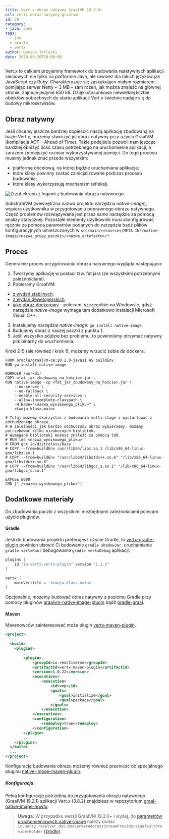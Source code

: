```yaml
---
title: Vert.x obraz natywny GraalVM 19.3.0+
url: vertx-obraz-natywny-graalvm
id: 39
category:
- java: Java
tags:
  - jvm
  - oracle
  - vertx
author: Damian Terlecki
date: 2020-09-20T20:00:00
---
```


Vert.x to całkiem przyjemny framework do budowania reaktywnych aplikacji sieciowych nie tylko na platformie Java, ale również dla takich języków jak JavaScript czy Ruby. Charakteryzuje się zaskakująco małym rozmiarem – pomijając serwer Netty ~ 3 MB – sam rdzeń, jak można znaleźć na głównej stronie, zajmuje jedynie 650 kB. Dzięki stosunkowo niewielkiej liczbie obiektów potrzebnych do startu aplikacji Vert.x świetnie nadaje się do budowy mikroserwisów.

## Obraz natywny

Jeśli chcemy jeszcze bardziej dopieścić naszą aplikację zbudowaną na bazie Vert.x, możemy stworzyć jej obraz natywny przy użyciu GraalVM (kompilacja AOT – Ahead of Time). Takie podejście pozwoli nam jeszcze bardziej obniżyć ilość czasu potrzebnego na uruchomienie aplikacji, a zarazem zmniejszyć rozmiar wykorzystywanej pamięci. Do tego procesu musimy jednak znać przede wszystkim:
- platformę docelową, na której będzie uruchamiana aplikacja;
- które klasy powinny zostać zainicjalizowane podczas procesu budowania;
- które klasy wykorzystują mechanizm refleksji.

<img src="/img/hq/graalvm-native-image.png" alt="Zrzut ekranu z logami z budowania obrazu natywnego" title="Budowanie obrazu natywnego">

SubstrateVM (wewnętrzna nazwa projektu narzędzia *native-image*), wspiera użytkownika w przygotowaniu poprawnego obrazu natywnego. Część problemów rozwiązywana jest przez samo narzędzie za pomocą analizy statycznej. Pozostałe elementy użytkownik musi skonfigurować ręcznie za pomocą parametrów podanych do narzędzia bądź plików konfiguracyjnych umieszczanych w `src/main/resources/META-INF/native-image/<nazwa_grupy_paczki>/<nazwa_artefaktu>/*`.

## Proces

Generalnie proces przygotowania obrazu natywnego wygląda następująco:
1. Tworzymy aplikację w postaci tzw. fat jara (ze wszystkimi potrzebnymi zależnościami).
2. Pobieramy GraalVM:
  - [z wydań stabilnych](https://github.com/graalvm/graalvm-ce-builds/releases);
  - [z wydań deweloperskich](https://github.com/graalvm/graalvm-ce-dev-builds/releases);
  - [jako obraz dockerowy](https://hub.docker.com/r/oracle/graalvm-ce) – polecam, szczególnie na Windowsie, gdyż narzędzie *native-image* wymaga tam dodatkowo instalacji Microsoft Visual C++.
3. Instalujemy narzędzie *native-image*: `gu install native-image`.
4. Budujemy obraz z naszej paczki z punktu 1.
5. Jeśli wszystko pójdzie bez problemu, to powinniśmy otrzymać natywny plik binarny do uruchomienia.

Kroki 2-5 (ale również i krok 1), możemy wrzucić sobie do dockera:

```docker
FROM oracle/graalvm-ce:20.2.0-java11 AS buildEnv
RUN gu install native-image

WORKDIR /workdir
COPY <fat_jar_zbudowany_na_hoście>.jar .
RUN native-image -cp <fat_jar_zbudowany_na_hoście>.jar \
    --no-server \
    --no-fallback \
    --enable-all-security-services \
    --allow-incomplete-classpath \
    -H:Name="<nazwa_wynikowego_pliku>" \
    <twoja.klasa.main>

# Tutaj możemy skorzystać z budowania multi-stage i wystartować z odchudzonego obrazu.
# W zależności jak bardzo odchudzony obraz wybierzemy, możemy potrzebować kilku nieobecnych bibliotek.
# Wymagane biblioteki możesz znaleźć za pomocą ldd.
# RUN ldd <nazwa_wynikowego_pliku>
# FROM gcr.io/distroless/base
# COPY --from=buildEnv /usr/lib64/libz.so.1 /lib/x86_64-linux-gnu/libz.so.1
# COPY --from=buildEnv "/usr/lib64/libstdc++.so.6" "/lib/x86_64-linux-gnu/libstdc++.so.6"
# COPY --from=buildEnv "/usr/lib64/libgcc_s.so.1" "/lib/x86_64-linux-gnu/libgcc_s.so.1"

EXPOSE 8080
CMD ["./<nazwa_wynikowego_pliku>"]
```

## Dodatkowe materiały

Do zbudowania paczki z wszystkimi niezbędnymi zależnościami polecam użycie pluginów.

#### Gradle
Jeśli do budowania projektu preferujesz użycie Gradle, to [vertx-gradle-plugin](https://github.com/jponge/vertx-gradle-plugin) powinien ułatwić Ci budowanie `gradle shadowJar`, uruchamianie `gradle vertxRun` i debugowanie `gradle vertxDebug` aplikacji:

```groovy
plugins {
    id "io.vertx.vertx-plugin" version "1.1.1"
}

vertx {
    mainVerticle = '<twoja.klasa.main>'
}
```

Opcjonalnie, możemy budować obraz natywny z poziomu Gradle przy pomocy pluginów [graalvm-native-image-plugin](https://github.com/mike-neck/graalvm-native-image-plugin) bądź [gradle-graal](https://github.com/palantir/gradle-graal).

#### Maven
Mavenowców zainteresować może plugin [vertx-maven-plugin](https://reactiverse.io/vertx-maven-plugin/).

```xml
<project>
  ...
  <build>
    <plugins>
        ...
        <plugin>
            <groupId>io.reactiverse</groupId>
            <artifactId>vertx-maven-plugin</artifactId>
            <version>1.0.22</version>
            <executions>
                <execution>
                    <id>vmp</id>
                    <goals>
                        <goal>initialize</goal>
                        <goal>package</goal>
                    </goals>
                </execution>
            </executions>
            <configuration>
                <redeploy>true</redeploy>
            </configuration>
        </plugin>
        ...
    </plugins>
  </build>
  ...
</project>
```

Konfigurację budowania obrazu możemy również przenieść do specjalnego pluginu [native-image-maven-plugin](https://www.graalvm.org/reference-manual/native-image/NativeImageMavenPlugin/).


##### Konfiguracja

Pełną konfigurację potrzebną do przygotowania obrazu natywnego (GraalVM 19.2.1) aplikacji Vert.x (3.8.2) znajdziesz w repozytorium [graal-native-image-howto](https://github.com/vertx-howtos/graal-native-image-howto/tree/4a75d19be41bac9a8021710bda476100939f33c3/steps).

> **Uwaga:** W przypadku wersji GraalVM 19.3.0+ i wyżej, do [parametrów uruchomieniowych native-image](https://github.com/vertx-howtos/graal-native-image-howto/blob/4a75d19be41bac9a8021710bda476100939f33c3/steps/step-9/src/main/resources/META-INF/native-image/com.example/myapp/native-image.properties) należy dodać `io.netty.resolver.dns.DnsServerAddressStreamProviders$DefaultProviderHolder` [(źródło)](https://github.com/oracle/graal/issues/1902).